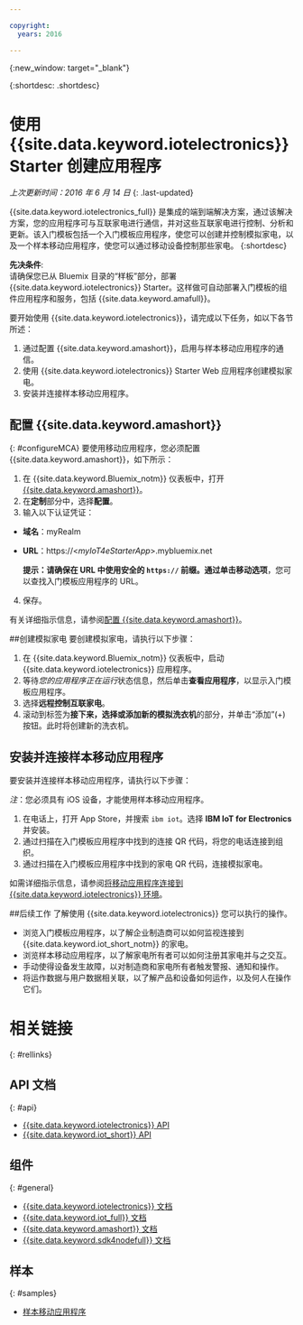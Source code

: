 ```yaml
---

copyright:
  years: 2016

---
```


{:new_window: target="_blank"}

{:shortdesc: .shortdesc}


# 使用 {{site.data.keyword.iotelectronics}} Starter 创建应用程序
*上次更新时间：2016 年 6 月 14 日*
{: .last-updated}

{{site.data.keyword.iotelectronics_full}} 是集成的端到端解决方案，通过该解决方案，您的应用程序可与互联家电进行通信，并对这些互联家电进行控制、分析和更新。该入门模板包括一个入门模板应用程序，使您可以创建并控制模拟家电，以及一个样本移动应用程序，使您可以通过移动设备控制那些家电。
{:shortdesc}

**先决条件**:  
请确保您已从 Bluemix 目录的“样板”部分，部署 {{site.data.keyword.iotelectronics}} Starter。这样做可自动部署入门模板的组件应用程序和服务，包括 {{site.data.keyword.amafull}}。

要开始使用 {{site.data.keyword.iotelectronics}}，请完成以下任务，如以下各节所述：

1. 通过配置 {{site.data.keyword.amashort}}，启用与样本移动应用程序的通信。
2. 使用 {{site.data.keyword.iotelectronics}} Starter Web 应用程序创建模拟家电。
3. 安装并连接样本移动应用程序。

## 配置 {{site.data.keyword.amashort}}
{: #configureMCA}
要使用移动应用程序，您必须配置 {{site.data.keyword.amashort}}，如下所示：
1. 在 {{site.data.keyword.Bluemix_notm}} 仪表板中，打开 [{{site.data.keyword.amashort}}](https://new-console.ng.bluemix.net/docs/services/mobileaccess/overview.html)。
2. 在**定制**部分中，选择**配置**。
3. 输入以下认证凭证：
  - **域名**：myRealm
  - **URL**：https://<*myIoT4eStarterApp*>.mybluemix.net  

    **提示：**请确保在 URL 中使用安全的 `https://` 前缀。通过单击**移动选项**，您可以查找入门模板应用程序的 URL。
4. 保存。

  有关详细指示信息，请参阅[配置 {{site.data.keyword.amashort}}](iotelectronics_config_mobile.html#iot4e_configureMCA)。

##创建模拟家电
要创建模拟家电，请执行以下步骤：
1. 在 {{site.data.keyword.Bluemix_notm}} 仪表板中，启动 {{site.data.keyword.iotelectronics}} 应用程序。
2. 等待*您的应用程序正在运行*状态信息，然后单击**查看应用程序**，以显示入门模板应用程序。  
3. 选择**远程控制互联家电**。
4. 滚动到标签为**接下来，选择或添加新的模拟洗衣机**的部分，并单击“添加”(+) 按钮。此时将创建新的洗衣机。

## 安装并连接样本移动应用程序
要安装并连接样本移动应用程序，请执行以下步骤：

*注*：您必须具有 iOS 设备，才能使用样本移动应用程序。

1. 在电话上，打开 App Store，并搜索 `ibm iot`。选择 **IBM IoT for Electronics** 并安装。
2. 通过扫描在入门模板应用程序中找到的连接 QR 代码，将您的电话连接到组织。
3. 通过扫描在入门模板应用程序中找到的家电 QR 代码，连接模拟家电。

  如需详细指示信息，请参阅[将移动应用程序连接到 {{site.data.keyword.iotelectronics}} 环境](iotelectronics_config_mobile.html#iot4e_connecting_mobile)。

##后续工作
了解使用 {{site.data.keyword.iotelectronics}} 您可以执行的操作。

- 浏览入门模板应用程序，以了解企业制造商可以如何监视连接到 {{site.data.keyword.iot_short_notm}} 的家电。
- 浏览样本移动应用程序，以了解家电所有者可以如何注册其家电并与之交互。
- 手动使得设备发生故障，以对制造商和家电所有者触发警报、通知和操作。
- 将运作数据与用户数据相关联，以了解产品和设备如何运作，以及何人在操作它们。


# 相关链接
{: #rellinks}
## API 文档
{: #api}
* [{{site.data.keyword.iotelectronics}} API](http://ibmiotforelectronics.mybluemix.net/public/iot4eregistrationapi.html)
* [{{site.data.keyword.iot_short}} API](https://developer.ibm.com/iotfoundation/recipes/api-documentation/)


## 组件
{: #general}

* [{{site.data.keyword.iotelectronics}} 文档](iotelectronics_overview.html)
* [{{site.data.keyword.iot_full}} 文档](https://new-console.ng.bluemix.net/docs/services/IoT/index.html)
*  [{{site.data.keyword.amashort}} 文档](https://new-console.ng.bluemix.net/docs/services/mobileaccess/overview.html)
* [{{site.data.keyword.sdk4nodefull}} 文档](https://new-console.ng.bluemix.net/docs/runtimes/nodejs/index.html#nodejs_runtime)

## 样本
{: #samples}
* [样本移动应用程序](https://new-console.ng.bluemix.net/docs/starters/IotElectronics/iotelectronics_config_mobile.html)
